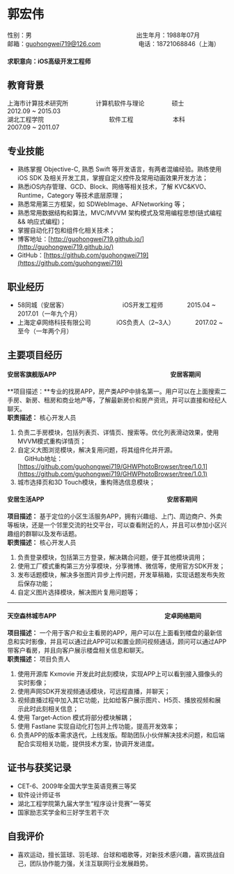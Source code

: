 # 郭宏伟

性别：男 &nbsp; &nbsp; &nbsp; &nbsp; &nbsp; &nbsp; &nbsp; &nbsp; &nbsp; &nbsp; &nbsp; &nbsp; &nbsp; &nbsp; &nbsp; &nbsp; &nbsp; &nbsp; &nbsp; &nbsp; &nbsp; &nbsp; &nbsp; &nbsp; &nbsp; &nbsp; &nbsp; &nbsp; &nbsp; &nbsp; 出生年月：1988年07月  
邮箱：guohongwei719@126.com   &nbsp; &nbsp; &nbsp; &nbsp; &nbsp; &nbsp; &nbsp; &nbsp; &nbsp; &nbsp; &nbsp;电话：18721068846（上海）  
#### 求职意向：iOS高级开发工程师

## 教育背景
上海市计算技术研究所&nbsp; &nbsp; &nbsp; &nbsp; &nbsp; &nbsp; &nbsp; &nbsp; 计算机软件与理论&nbsp; &nbsp; &nbsp; &nbsp; &nbsp; &nbsp; &nbsp; &nbsp; 硕士&nbsp; &nbsp; &nbsp; &nbsp; &nbsp; &nbsp; &nbsp; &nbsp; &nbsp; 2012.09 ~ 2015.03  
湖北工程学院&nbsp; &nbsp; &nbsp; &nbsp; &nbsp; &nbsp; &nbsp; &nbsp; &nbsp; &nbsp; &nbsp; &nbsp; &nbsp; &nbsp; &nbsp; &nbsp; &nbsp; &nbsp; &nbsp; 软件工程&nbsp; &nbsp; &nbsp; &nbsp; &nbsp; &nbsp; &nbsp; &nbsp; &nbsp;&nbsp; &nbsp; &nbsp; 本科&nbsp; &nbsp; &nbsp; &nbsp; &nbsp; &nbsp; &nbsp; &nbsp; &nbsp; 2007.09 ~ 2011.07


## 专业技能

* 熟练掌握 Objective-C, 熟悉 Swift 等开发语言，有两者混编经验。熟练使用 iOS SDK 及相关开发工具，掌握自定义控件及常用动画效果开发方法；
* 熟悉iOS内存管理、GCD、Block、网络等相关技术，了解 KVC&KVO、Runtime，Category 等技术底层原理；
* 熟悉常用第三方框架，如 SDWebImage、AFNetworking 等；
* 熟悉常用数据结构和算法，MVC/MVVM 架构模式及常用编程思想(链式编程 && 响应式编程)；
* 掌握自动化打包和组件化相关技术；
* 博客地址：[http://guohongwei719.github.io/](http://guohongwei719.github.io/)
* GitHub：[https://github.com/guohongwei719](https://github.com/guohongwei719)

## 职业经历

* 58同城（安居客）&nbsp; &nbsp; &nbsp; &nbsp; &nbsp; &nbsp; &nbsp; &nbsp; &nbsp; &nbsp; &nbsp; &nbsp; &nbsp; &nbsp; &nbsp; &nbsp; iOS开发工程师&nbsp; &nbsp; &nbsp; &nbsp; &nbsp; &nbsp; &nbsp; 2015.04 ~ 2017.01（一年九个月）
* 上海定卓网络科技有限公司 &nbsp; &nbsp; &nbsp; &nbsp; &nbsp; &nbsp; &nbsp; iOS负责人（2~3人）&nbsp; &nbsp; &nbsp; &nbsp; &nbsp; &nbsp; 2017.02 ~ 至今（一年两个月）


## 主要项目经历

#### 安居客旗舰版APP &nbsp; &nbsp; &nbsp; &nbsp; &nbsp; &nbsp; &nbsp; &nbsp; &nbsp; &nbsp; &nbsp; &nbsp; &nbsp; &nbsp; &nbsp; &nbsp; &nbsp; &nbsp; &nbsp; &nbsp; &nbsp; &nbsp; &nbsp; &nbsp; &nbsp; &nbsp; &nbsp; &nbsp; &nbsp; &nbsp; &nbsp; &nbsp; &nbsp; &nbsp; &nbsp; &nbsp; &nbsp; &nbsp; &nbsp; 安居客期间
**项目描述：**专业的找房APP，房产类APP中排名第一。用户可以在上面搜索二手房、新房、租房和商业地产等，了解最新房价和房产资讯，并可以直接和经纪人聊天。  
**职责描述：** 核心开发人员  
1. 负责二手房模块，包括列表页、详情页、搜索等。优化列表滑动效果，使用MVVM模式重构详情页；     
2. 自定义大图浏览模块，解决复用问题，将其组件化并开源。  
&nbsp; &nbsp; GitHub地址：[https://github.com/guohongwei719/GHWPhotoBrowser/tree/1.0.1](https://github.com/guohongwei719/GHWPhotoBrowser/tree/1.0.1)    
3. 城市选择页和3D Touch模块，重构筛选信息模块； 

#### 安居生活APP &nbsp; &nbsp; &nbsp; &nbsp; &nbsp; &nbsp; &nbsp; &nbsp; &nbsp; &nbsp; &nbsp; &nbsp; &nbsp; &nbsp; &nbsp; &nbsp; &nbsp; &nbsp; &nbsp; &nbsp; &nbsp; &nbsp; &nbsp; &nbsp; &nbsp; &nbsp; &nbsp; &nbsp; &nbsp; &nbsp; &nbsp; &nbsp; &nbsp; &nbsp; &nbsp; &nbsp; &nbsp; &nbsp; &nbsp; &nbsp; &nbsp; &nbsp; 安居客期间
**项目描述：** 基于定位的小区生活服务APP，拥有兴趣组、上门、周边商户、外卖等板块，还是一个邻里交流的社交平台，可以查看附近的人，并且可以参加小区兴趣组的群聊以及发布话题。  
**职责描述：** 核心开发人员    
1. 负责登录模块，包括第三方登录，解决耦合问题，便于其他模块调用；  
2. 使用工厂模式重构第三方分享模块，分享微博、微信等，使用官方SDK开发；  
3. 发布话题模块，解决多张图片异步上传问题，开发草稿箱，实现话题发布失败后保存功能；  
4. 自定义图片选择模块，解决图片复用问题等；  

---

#### 天空森林城市APP &nbsp; &nbsp; &nbsp; &nbsp; &nbsp; &nbsp; &nbsp; &nbsp; &nbsp; &nbsp; &nbsp; &nbsp; &nbsp; &nbsp; &nbsp; &nbsp; &nbsp; &nbsp; &nbsp; &nbsp; &nbsp; &nbsp; &nbsp; &nbsp; &nbsp; &nbsp; &nbsp; &nbsp; &nbsp; &nbsp; &nbsp; &nbsp; &nbsp; &nbsp; &nbsp; &nbsp; &nbsp; 定卓网络期间
**项目描述：** 一个用于客户和业主看房的APP，用户可以在上面看到楼盘的最新信息和实时影像，并且可以通过此APP可以和置业顾问视频通话，顾问可以通过APP带客户看房，并且向客户展示楼盘相关信息和聊天。    
**职责描述：** 项目负责人    
1. 使用开源库 Kxmovie 开发此时此刻模块，实现APP上可以看到接入摄像头的实时影像；  
2. 使用声网SDK开发视频通话模块，可远程直播，并聊天；  
3. 视频直播过程中加入其它功能，比如给客户展示图片、H5页、播放视频和展示此时此刻相关信息；  
4. 使用 Target-Action 模式将部分模块解耦；  
5. 使用 Fastlane 实现自动化打包并上传功能，提高开发效率；  
6. 负责APP的版本需求迭代，上线发版。帮助团队小伙伴解决技术问题，和后端配合实现相关功能，提供技术方案，协调开发进度。

## 证书与获奖记录

* CET-6、2009年全国大学生英语竞赛三等奖
* 软件设计师证书
* 湖北工程学院第九届大学生“程序设计竞赛”一等奖
* 国家励志奖学金和三好学生若干次

## 自我评价

* 喜欢运动，擅长篮球、羽毛球、台球和唱歌等，对新技术感兴趣，喜欢挑战自己，团队协作能力强，关注互联网行业发展趋势。






































































